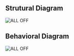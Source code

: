 ## Strutural Diagram
  
  ![ALL OFF](https://user-images.githubusercontent.com/89698000/133659645-5f78fe6f-fd43-4f8b-a4ba-f7e36bccd63d.jpg)

## Behavioral Diagram
 
 ![ALL OFF](https://user-images.githubusercontent.com/102732132/164064021-35afd688-77eb-4f4b-8ca6-0d575123b5ad.png)


 